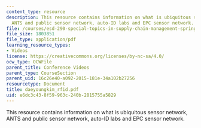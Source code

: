 ```yaml
---
content_type: resource
description: This resource contains information on what is ubiquitous sensor network,
  ANTS and public sensor network, auto-ID labs and EPC sensor network.
file: /courses/esd-290-special-topics-in-supply-chain-management-spring-2005/e6dc3c438f59963c240b2815755a5829_daeyoungkim_rfid.pdf
file_size: 1803851
file_type: application/pdf
learning_resource_types:
- Videos
license: https://creativecommons.org/licenses/by-nc-sa/4.0/
ocw_type: OCWFile
parent_title: Conference Videos
parent_type: CourseSection
parent_uid: 16c26e40-a092-2015-181e-34a102b27256
resourcetype: Document
title: daeyoungkim_rfid.pdf
uid: e6dc3c43-8f59-963c-240b-2815755a5829
---
```

This resource contains information on what is ubiquitous sensor network, ANTS and public sensor network, auto-ID labs and EPC sensor network.